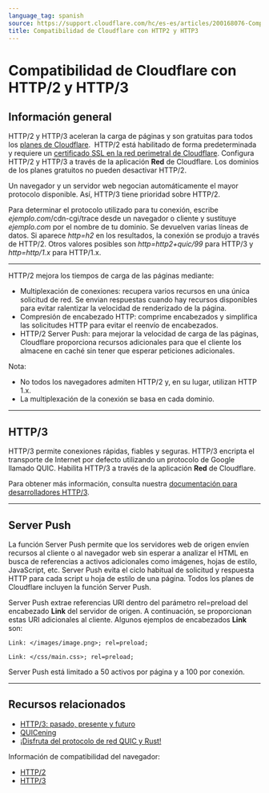 ```yaml
---
language_tag: spanish
source: https://support.cloudflare.com/hc/es-es/articles/200168076-Compatibilidad-de-Cloudflare-con-HTTP-2-y-HTTP-3
title: Compatibilidad de Cloudflare con HTTP2 y HTTP3
---
```


# Compatibilidad de Cloudflare con HTTP/2 y HTTP/3



## Información general

HTTP/2 y HTTP/3 aceleran la carga de páginas y son gratuitas para todos los [planes de Cloudflare](http://www.cloudflare.com/plans).  HTTP/2 está habilitado de forma predeterminada y requiere un [certificado SSL en la red perimetral de Cloudflare](https://support.cloudflare.com/hc/articles/203295200#h_036e2e20-96d8-4199-bb1f-0fbb41b5cdd0). Configura HTTP/2 y HTTP/3 a través de la aplicación **Red** de Cloudflare. Los dominios de los planes gratuitos no pueden desactivar HTTP/2.

Un navegador y un servidor web negocian automáticamente el mayor protocolo disponible. Así, HTTP/3 tiene prioridad sobre HTTP/2. 

Para determinar el protocolo utilizado para tu conexión, escribe _ejemplo.com_/cdn-cgi/trace desde un navegador o cliente y sustituye _ejemplo.com_ por el nombre de tu dominio. Se devuelven varias líneas de datos. Si aparece _http=h2_ en los resultados, la conexión se produjo a través de HTTP/2. Otros valores posibles son _http=http2+quic/99_ para HTTP/3 y _http=http/1.x_ para HTTP/1.x.

___

HTTP/2 mejora los tiempos de carga de las páginas mediante:

-   Multiplexación de conexiones: recupera varios recursos en una única solicitud de red. Se envian respuestas cuando hay recursos disponibles para evitar ralentizar la velocidad de renderizado de la página.
-   Compresión de encabezado HTTP: comprime encabezados y simplifica las solicitudes HTTP para evitar el reenvío de encabezados.
-   HTTP/2 Server Push: para mejorar la velocidad de carga de las páginas, Cloudflare proporciona recursos adicionales para que el cliente los almacene en caché sin tener que esperar peticiones adicionales.

Nota:

-   No todos los navegadores admiten HTTP/2 y, en su lugar, utilizan HTTP 1.x.
-   La multiplexación de la conexión se basa en cada dominio.

___

## HTTP/3

HTTP/3 permite conexiones rápidas, fiables y seguras. HTTP/3 encripta el transporte de Internet por defecto utilizando un protocolo de Google llamado QUIC. Habilita HTTP/3 a través de la aplicación **Red** de Cloudflare.

Para obtener más información, consulta nuestra [documentación para desarrolladores HTTP/3](https://developers.cloudflare.com/http3/).

___

## Server Push

La función Server Push permite que los servidores web de origen envíen recursos al cliente o al navegador web sin esperar a analizar el HTML en busca de referencias a activos adicionales como imágenes, hojas de estilo, JavaScript, etc. Server Push evita el ciclo habitual de solicitud y respuesta HTTP para cada script u hoja de estilo de una página. Todos los planes de Cloudflare incluyen la función Server Push.

Server Push extrae referencias URI dentro del parámetro rel=preload del encabezado **Link** del servidor de origen. A continuación, se proporcionan estas URI adicionales al cliente. Algunos ejemplos de encabezados **Link** son:

`Link: </images/image.png>; rel=preload;`

`Link: </css/main.css>; rel=preload;`

Server Push está limitado a 50 activos por página y a 100 por conexión.

___

## Recursos relacionados

-   [HTTP/3: pasado, presente y futuro](https://blog.cloudflare.com/http3-the-past-present-and-future/)
-   [QUICening](https://blog.cloudflare.com/the-quicening/)
-   [¡Disfruta del protocolo de red QUIC y Rust!](https://blog.cloudflare.com/enjoy-a-slice-of-quic-and-rust/)

Información de compatibilidad del navegador: 

-   [HTTP/2](http://caniuse.com/#feat=http2) 
-   [HTTP/3](https://caniuse.com/#feat=http3)

